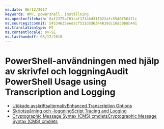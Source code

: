 ```yaml
---
ms.date: 06/12/2017
keywords: WMF, powershell, inställning
ms.openlocfilehash: 6af2375a701caf173a8d31f322afc5540f50471c
ms.sourcegitcommit: 54534635eedacf531d8d6344019dc16a50b8b441
ms.translationtype: MT
ms.contentlocale: sv-SE
ms.lasthandoff: 05/17/2018
---
```

# <a name="audit-powershell-usage-using-transcription-and-logging"></a><span data-ttu-id="518e3-102">PowerShell-användningen med hjälp av skrivfel och loggning</span><span class="sxs-lookup"><span data-stu-id="518e3-102">Audit PowerShell Usage using Transcription and Logging</span></span>

- [<span data-ttu-id="518e3-103">Utökade avskriftsalternativ</span><span class="sxs-lookup"><span data-stu-id="518e3-103">Enhanced Transcription Options</span></span>](audit_transcript.md)
- [<span data-ttu-id="518e3-104">Skriptspårning och -loggning</span><span class="sxs-lookup"><span data-stu-id="518e3-104">Script Tracing and Logging</span></span>](audit_script.md)
- [<span data-ttu-id="518e3-105">Cryptographic Message Syntax (CMS) cmdlets</span><span class="sxs-lookup"><span data-stu-id="518e3-105">Cryptographic Message Syntax (CMS) cmdlets</span></span>](audit_cms.md)
